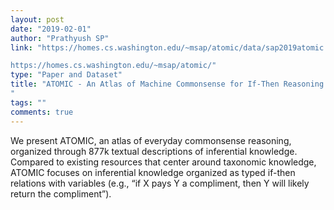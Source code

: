 ```yaml
---
layout: post
date: "2019-02-01"
author: "Prathyush SP"
link: "https://homes.cs.washington.edu/~msap/atomic/data/sap2019atomic.pdf

https://homes.cs.washington.edu/~msap/atomic/"
type: "Paper and Dataset"
title: "ATOMIC - An Atlas of Machine Commonsense for If-Then Reasoning
"
tags: ""
comments: true
---
```

We present ATOMIC, an atlas of everyday commonsense reasoning, organized through 877k textual descriptions of inferential knowledge. Compared to existing resources that center
around taxonomic knowledge, ATOMIC focuses on inferential
knowledge organized as typed if-then relations with variables
(e.g., “if X pays Y a compliment, then Y will likely return
the compliment”).